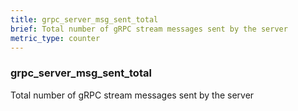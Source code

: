 ```yaml
---
title: grpc_server_msg_sent_total
brief: Total number of gRPC stream messages sent by the server
metric_type: counter
---
```

### grpc_server_msg_sent_total

Total number of gRPC stream messages sent by the server
